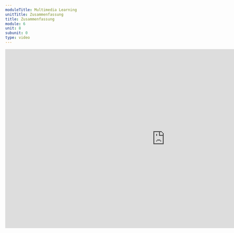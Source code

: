 ```yaml
---
moduleTitle: Multimedia Learning
unitTitle: Zusammenfassung
title: Zusammenfassung
module: 6
unit: 8
subunit: 0
type: video
---
```


<iframe width="1020" height="574" src="https://www.youtube.com/embed/-uyVmgv2JrQ" frameborder="0" allow="accelerometer; autoplay; encrypted-media; gyroscope; picture-in-picture" allowfullscreen></iframe>